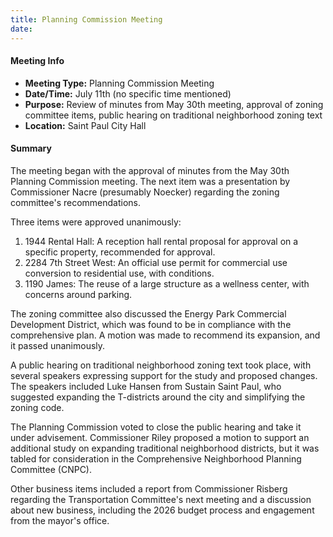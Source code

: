 ```yaml
---
title: Planning Commission Meeting
date: 
---
```

#### Meeting Info
* **Meeting Type:** Planning Commission Meeting
* **Date/Time:** July 11th (no specific time mentioned)
* **Purpose:** Review of minutes from May 30th meeting, approval of zoning committee items, public hearing on traditional neighborhood zoning text
* **Location:** Saint Paul City Hall

#### Summary
The meeting began with the approval of minutes from the May 30th Planning Commission meeting. The next item was a presentation by Commissioner Nacre (presumably Noecker) regarding the zoning committee's recommendations.

Three items were approved unanimously:

1. 1944 Rental Hall: A reception hall rental proposal for approval on a specific property, recommended for approval.
2. 2284 7th Street West: An official use permit for commercial use conversion to residential use, with conditions.
3. 1190 James: The reuse of a large structure as a wellness center, with concerns around parking.

The zoning committee also discussed the Energy Park Commercial Development District, which was found to be in compliance with the comprehensive plan. A motion was made to recommend its expansion, and it passed unanimously.

A public hearing on traditional neighborhood zoning text took place, with several speakers expressing support for the study and proposed changes. The speakers included Luke Hansen from Sustain Saint Paul, who suggested expanding the T-districts around the city and simplifying the zoning code.

The Planning Commission voted to close the public hearing and take it under advisement. Commissioner Riley proposed a motion to support an additional study on expanding traditional neighborhood districts, but it was tabled for consideration in the Comprehensive Neighborhood Planning Committee (CNPC).

Other business items included a report from Commissioner Risberg regarding the Transportation Committee's next meeting and a discussion about new business, including the 2026 budget process and engagement from the mayor's office.

